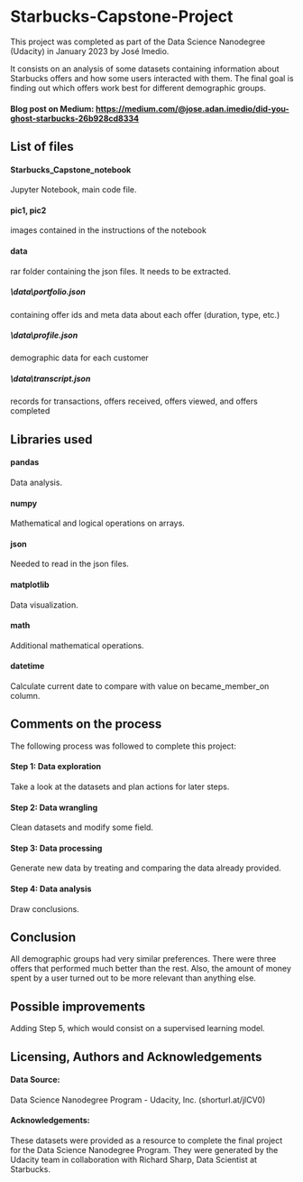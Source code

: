 # Starbucks-Capstone-Project
This project was completed as part of the Data Science Nanodegree (Udacity) in January 2023 by José Imedio.

It consists on an analysis of some datasets containing information about Starbucks offers and how some users interacted with them. The final goal is finding out which offers work best for different demographic groups.

#### Blog post on Medium: https://medium.com/@jose.adan.imedio/did-you-ghost-starbucks-26b928cd8334

## List of files

#### Starbucks_Capstone_notebook
Jupyter Notebook, main code file.
#### pic1, pic2 
images contained in the instructions of the notebook
#### data
rar folder containing the json files. It needs to be extracted.
##### \data\portfolio.json 
containing offer ids and meta data about each offer (duration, type, etc.)
##### \data\profile.json 
demographic data for each customer
##### \data\transcript.json 
records for transactions, offers received, offers viewed, and offers completed


## Libraries used

#### pandas 
Data analysis.
#### numpy
Mathematical and logical operations on arrays.
#### json
Needed to read in the json files.
#### matplotlib
Data visualization.
#### math
Additional mathematical operations.
#### datetime
Calculate current date to compare with value on became_member_on column.


## Comments on the process
The following process was followed to complete this project:
#### Step 1: Data exploration
Take a look at the datasets and plan actions for later steps.
#### Step 2: Data wrangling
Clean datasets and modify some field.
#### Step 3: Data processing
Generate new data by treating and comparing the data already provided.
#### Step 4: Data analysis
Draw conclusions.

## Conclusion
All demographic groups had very similar preferences. There were three offers that performed much better than the rest. Also, the amount of money spent by a user turned out to be more relevant than anything else.

## Possible improvements
Adding Step 5, which would consist on a supervised learning model. 

## Licensing, Authors and Acknowledgements

#### Data Source:
Data Science Nanodegree Program - Udacity, Inc. (shorturl.at/jlCV0)
#### Acknowledgements:
These datasets were provided as a resource to complete the final project for the Data Science Nanodegree Program. 
They were generated by the Udacity team in collaboration with Richard Sharp, Data Scientist at Starbucks. 



